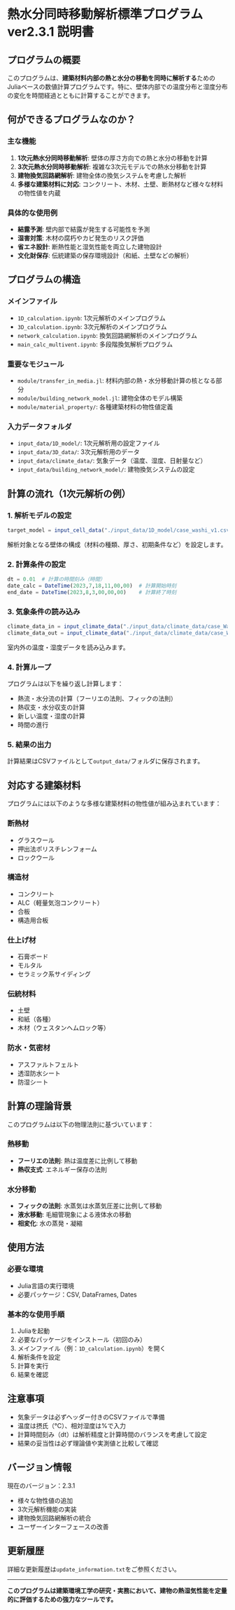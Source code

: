 # 熱水分同時移動解析標準プログラム ver2.3.1 説明書

## プログラムの概要

このプログラムは、**建築材料内部の熱と水分の移動を同時に解析する**ためのJuliaベースの数値計算プログラムです。特に、壁体内部での温度分布と湿度分布の変化を時間経過とともに計算することができます。

## 何ができるプログラムなのか？

### 主な機能
1. **1次元熱水分同時移動解析**: 壁体の厚さ方向での熱と水分の移動を計算
2. **3次元熱水分同時移動解析**: 複雑な3次元モデルでの熱水分移動を計算
3. **建物換気回路網解析**: 建物全体の換気システムを考慮した解析
4. **多様な建築材料に対応**: コンクリート、木材、土壁、断熱材など様々な材料の物性値を内蔵

### 具体的な使用例
- **結露予測**: 壁内部で結露が発生する可能性を予測
- **湿害対策**: 木材の腐朽やカビ発生のリスク評価
- **省エネ設計**: 断熱性能と湿気性能を両立した建物設計
- **文化財保存**: 伝統建築の保存環境設計（和紙、土壁などの解析）

## プログラムの構造

### メインファイル
- `1D_calculation.ipynb`: 1次元解析のメインプログラム
- `3D_calculation.ipynb`: 3次元解析のメインプログラム  
- `network_calculation.ipynb`: 換気回路網解析のメインプログラム
- `main_calc_multivent.ipynb`: 多段階換気解析プログラム

### 重要なモジュール
- `module/transfer_in_media.jl`: 材料内部の熱・水分移動計算の核となる部分
- `module/building_network_model.jl`: 建物全体のモデル構築
- `module/material_property/`: 各種建築材料の物性値定義

### 入力データフォルダ
- `input_data/1D_model/`: 1次元解析用の設定ファイル
- `input_data/3D_data/`: 3次元解析用のデータ
- `input_data/climate_data/`: 気象データ（温度、湿度、日射量など）
- `input_data/building_network_model/`: 建物換気システムの設定

## 計算の流れ（1次元解析の例）

### 1. 解析モデルの設定
```julia
target_model = input_cell_data("./input_data/1D_model/case_washi_v1.csv")
```
解析対象となる壁体の構成（材料の種類、厚さ、初期条件など）を設定します。

### 2. 計算条件の設定
```julia
dt = 0.01  # 計算の時間刻み（時間）
date_calc = DateTime(2023,7,18,11,00,00)  # 計算開始時刻
end_date = DateTime(2023,8,3,00,00,00)    # 計算終了時刻
```

### 3. 気象条件の読み込み
```julia
climate_data_in = input_climate_data("./input_data/climate_data/case_Washi/Indoor.csv")
climate_data_out = input_climate_data("./input_data/climate_data/case_Washi/Airlayer.csv")
```
室内外の温度・湿度データを読み込みます。

### 4. 計算ループ
プログラムは以下を繰り返し計算します：
- 熱流・水分流の計算（フーリエの法則、フィックの法則）
- 熱収支・水分収支の計算
- 新しい温度・湿度の計算
- 時間の進行

### 5. 結果の出力
計算結果はCSVファイルとして`output_data/`フォルダに保存されます。

## 対応する建築材料

プログラムには以下のような多様な建築材料の物性値が組み込まれています：

### 断熱材
- グラスウール
- 押出法ポリスチレンフォーム
- ロックウール

### 構造材
- コンクリート
- ALC（軽量気泡コンクリート）
- 合板
- 構造用合板

### 仕上げ材
- 石膏ボード
- モルタル
- セラミック系サイディング

### 伝統材料
- 土壁
- 和紙（各種）
- 木材（ウェスタンヘムロック等）

### 防水・気密材
- アスファルトフェルト
- 透湿防水シート
- 防湿シート

## 計算の理論背景

このプログラムは以下の物理法則に基づいています：

### 熱移動
- **フーリエの法則**: 熱は温度差に比例して移動
- **熱収支式**: エネルギー保存の法則

### 水分移動
- **フィックの法則**: 水蒸気は水蒸気圧差に比例して移動
- **液水移動**: 毛細管現象による液体水の移動
- **相変化**: 水の蒸発・凝縮

## 使用方法

### 必要な環境
- Julia言語の実行環境
- 必要パッケージ：CSV, DataFrames, Dates

### 基本的な使用手順
1. Juliaを起動
2. 必要なパッケージをインストール（初回のみ）
3. メインファイル（例：`1D_calculation.ipynb`）を開く
4. 解析条件を設定
5. 計算を実行
6. 結果を確認

## 注意事項

- 気象データは必ずヘッダー付きのCSVファイルで準備
- 温度は摂氏（℃）、相対湿度は%で入力
- 計算時間刻み（dt）は解析精度と計算時間のバランスを考慮して設定
- 結果の妥当性は必ず理論値や実測値と比較して確認

## バージョン情報

現在のバージョン：2.3.1
- 様々な物性値の追加
- 3次元解析機能の実装
- 建物換気回路網解析の統合
- ユーザーインターフェースの改善

## 更新履歴

詳細な更新履歴は`update_information.txt`をご参照ください。

---

**このプログラムは建築環境工学の研究・実務において、建物の熱湿気性能を定量的に評価するための強力なツールです。**